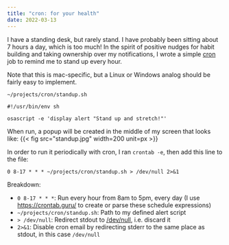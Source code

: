 ```yaml
---
title: "cron: for your health"
date: 2022-03-13
---
```


I have a standing desk, but rarely stand. I have probably been sitting about 7 hours a day, which is too much! In
the spirit of positive nudges for habit building and taking ownership over my notifications,
I wrote a simple [cron](https://en.wikipedia.org/wiki/Cron) job to remind me to stand up every hour.

Note that this is mac-specific, but a Linux or Windows analog should be fairly easy to implement.

`~/projects/cron/standup.sh`
```
#!/usr/bin/env sh

osascript -e 'display alert "Stand up and stretch!"'
```

When run, a popup will be created in the middle of my screen that looks like:
{{< fig src="standup.jpg" width=200 unit=px >}}

In order to run it periodically with cron, I ran `crontab -e`, then add this line to the file:
```
0 8-17 * * * ~/projects/cron/standup.sh > /dev/null 2>&1
```

Breakdown:
* `0 8-17 * * *`: Run every hour from 8am to 5pm, every day (I use https://crontab.guru/ to create or parse these schedule expressions)
* `~/projects/cron/standup.sh`: Path to my defined alert script
* `> /dev/null`: Redirect stdout to [/dev/null](https://linuxhint.com/what_is_dev_null/), i.e. discard it
* `2>&1`: Disable cron email by redirecting stderr to the same place as stdout, in this case `/dev/null`

